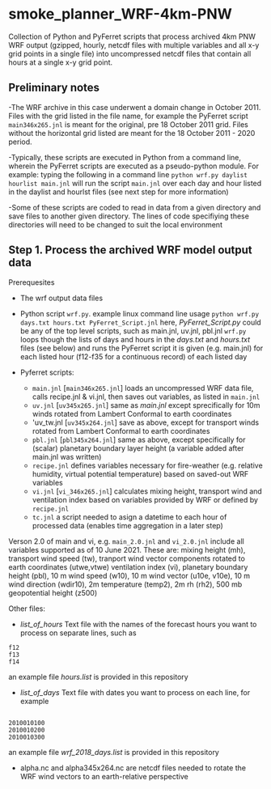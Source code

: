 # smoke_planner_WRF-4km-PNW

Collection of Python and PyFerret scripts that process archived 4km PNW WRF output (gzipped, hourly, netcdf files with multiple variables and all x-y grid points
in a single file) into uncompressed netcdf files that contain all hours at a single x-y grid point.

## Preliminary notes

-The WRF archive in this case underwent a domain change in October 2011.  Files with the grid listed in the file name, for example 
the PyFerret script `main346x265.jnl` is meant for the original, pre 18 October 2011 grid.  Files without the horizontal grid listed are meant for the 18 October 2011 - 2020 period.

-Typically, these scripts are executed in Python from a command line, wherein the PyFerret scripts are executed as a pseudo-python module.  For example: typing the following in a command line `python wrf.py daylist hourlist main.jnl` will run the script `main.jnl` over each day and hour listed in the daylist and hourlst files (see next step for more information)

-Some of these scripts are coded to read in data from a given directory and save files to another given directory.  The lines of code specifiying these directories will need to be changed to suit the local environment

## Step 1. Process the archived WRF model output data
Prerequesites

- The wrf output data files
- Python script `wrf.py`.  example linux command line usage `python wrf.py days.txt hours.txt PyFerret_Script.jnl`
  here, *PyFerret_Script.py* could be any of the top level scripts, such as main.jnl, uv.jnl, pbl.jnl
  `wrf.py` loops though the lists of days and hours in the *days.txt* and *hours.txt* files (see below) and runs
  the PyFerret script it is given (e.g. main.jnl) for each listed hour (f12-f35 for a continuous record) of each listed day
  
- Pyferret scripts:
  - `main.jnl` [`main346x265.jnl`]   loads an uncompressed WRF data file, calls recipe.jnl & vi.jnl, then saves out variables, as listed in `main.jnl`
  - `uv.jnl` [`uv345x265.jnl`]       same as *main.jnl* except sprecifically for 10m winds rotated from Lambert Conformal to earth coordinates
  - 'uv_tw.jnl [`uv345x264.jnl`]     save as above, except for transport winds rotated from Lambert Conformal to earth coordinates
  - `pbl.jnl` [`pbl345x264.jnl`]     same as above, except specifically for (scalar) planetary boundary layer height (a variable added after main.jnl was written)   
  - `recipe.jnl` defines variables necessary for fire-weather (e.g. relative humidity, virtual potential temperature) based on saved-out WRF variables
  - `vi.jnl` [`vi_346x265.jnl`] calculates mixing height, transport wind and ventilation index based on variables provided by WRF or defined by `recipe.jnl`
  - `tc.jnl` a script needed to asign a datetime to each hour of processed data (enables time aggregation in a later step)

Verson 2.0 of main and vi, e.g. `main_2.0.jnl` and `vi_2.0.jnl` include all variables supported as of 10 June 2021. These are: mixing height (mh), transport wind speed (tw), tranport wind vector components rotated to earth coordinates (utwe,vtwe) ventilation index (vi), planetary boundary height (pbl), 10 m wind speed (w10), 10 m wind vector (u10e, v10e), 10 m wind direction (wdir10), 2m temperature (temp2), 2m rh (rh2), 500 mb geopotential height (z500) 

Other files:
  - *list_of_hours*  Text file with the names of the forecast hours you want to process on separate lines, such as
```
f12
f13
f14
``` 
an example file *hours.list* is provided in this repository

  - *list_of_days*  Text file with dates you want to process on each line, for example
```

2010010100
2010010200
2010010300
```
an example file *wrf_2018_days.list* is provided in this repository

  - alpha.nc and alpha345x264.nc are netcdf files needed to rotate the WRF wind vectors to an earth-relative perspective
